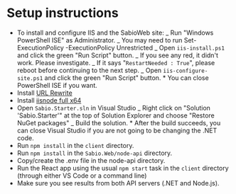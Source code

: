 # Setup instructions

- To install and configure IIS and the SabioWeb site:
  _ Run "Windows PowerShell ISE" as Administrator.
  _ You may need to run Set-ExecutionPolicy -ExecutionPolicy Unrestricted
  _ Open `iis-install.ps1` and click the green "Run Script" button.
  _ If you see any red, it didn't work. Please investigate.
  _ If it says "`RestartNeeded : True`", please reboot before continuing to the next step.
  _ Open `iis-configure-site.ps1` and click the green "Run Script" button. \* You can close PowerShell ISE if you want.
- Install [URL Rewrite](https://www.iis.net/downloads/microsoft/url-rewrite)
- Install [iisnode full x64](https://github.com/Azure/iisnode/releases)
- Open `Sabio.Starter.sln` in Visual Studio
  _ Right click on "Solution 'Sabio.Starter'" at the top of Solution Explorer and choose "Restore NuGet packages"
  _ Build the solution. \* After the build succeeds, you can close Visual Studio if you are not going to be changing the .NET code.
- Run `npm install` in the `client` directory.
- Run `npm install` in the `Sabio.Web/node-api` directory.
- Copy/create the .env file in the node-api directory.
- Run the React app using the usual `npm start` task in the `client` directory (through either VS Code or a command line)
- Make sure you see results from both API servers (.NET and Node.js).
